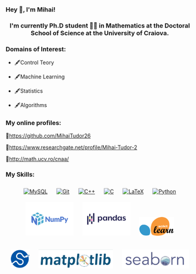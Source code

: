 ### Hey 👋, I'm Mihai!  
 
  

### <div align="center">I'm currently Ph.D student 👨‍💻 in Mathematics at the Doctoral School of Science  at the University of Craiova.</div>  
  



###  Domains of Interest:  
-  🖋Control Teory  
  

-  🖋Machine Learning  
  

-  🖋Statistics  
  

- 🖋Algorithms  
  
### My online profiles:  
🔗https://github.com/MihaiTudor26  
  

🔗https://www.researchgate.net/profile/Mihai-Tudor-2  
  

🔗http://math.ucv.ro/cnaa/  
  
### My Skills:  
<div align="center">  
<a href="https://www.mysql.com/" target="_blank"><img style="margin: 10px" src="https://profilinator.rishav.dev/skills-assets/mysql-original-wordmark.svg" alt="MySQL" height="50" /></a>  
<a href="https://github.com/" target="_blank"><img style="margin: 10px" src="https://profilinator.rishav.dev/skills-assets/git-scm-icon.svg" alt="Git" height="50" /></a>  
<a href="https://www.cplusplus.com/" target="_blank"><img style="margin: 10px" src="https://profilinator.rishav.dev/skills-assets/cplusplus-original.svg" alt="C++" height="50" /></a>  
<a href="https://www.cprogramming.com/" target="_blank"><img style="margin: 10px" src="https://profilinator.rishav.dev/skills-assets/c-original.svg" alt="C" height="50" /></a>  
<a href="https://www.latex-project.org/" target="_blank"><img style="margin: 10px" src="https://profilinator.rishav.dev/skills-assets/latex.png" alt="LaTeX" height="50" /></a>  
<a href="https://www.python.org/" target="_blank"><img style="margin: 10px" src="https://profilinator.rishav.dev/skills-assets/python-original.svg" alt="Python" height="50" /></a>  
<a href="https://numpy.org/" target="_blank"><img style="margin: 10px" src="https://github.com/MihaiTudor26/MihaiTudor26/blob/main/Numpy.png" alt="NumPy" height="90" /></a>  
<a href="https://pandas.pydata.org/" target="_blank"><img style="margin: 10px" src="https://github.com/MihaiTudor26/MihaiTudor26/blob/main/Pandas.png" alt="Pandas" height="90" /></a>  
 <a href="https://scikit-learn.org/stable/" target="_blank"><img style="margin: 10px" src="https://github.com/MihaiTudor26/MihaiTudor26/blob/main/Scikitlearn.png" alt="scikit-learn" height="50" /></a> 
 
<a href="https://scipy.org/" target="_blank"><img style="margin: 10px" src="https://github.com/MihaiTudor26/MihaiTudor26/blob/main/SciPy.png" alt="Scipy" height="50" /></a> 
<a href="https://matplotlib.org/" target="_blank"><img style="margin: 10px" src="https://github.com/MihaiTudor26/MihaiTudor26/blob/main/matplotlib.png" alt="Matplotlib" height="50" /></a> 
<a href="https://matplotlib.org/" target="_blank"><img style="margin: 10px" src="https://github.com/MihaiTudor26/MihaiTudor26/blob/main/Seaborn.png" alt="Seaborn" height="50" /></a> 
 
</div>  
